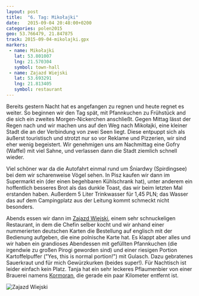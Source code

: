 ```yaml
---
layout: post
title:  "6. Tag: Mikołajki"
date:   2015-09-04 20:48:00+0200
categories: polen2015
geo: 53.766479, 21.847875
track: 2015-09-04-mikolajki.gpx
markers:
 - name: Mikołajki
   lat: 53.801007
   lng: 21.570304
   symbol: town-hall
 - name: Zajazd Wiejski
   lat: 53.693291
   lng: 21.813405
   symbol: restaurant
---
```


Bereits gestern Nacht hat es angefangen zu regnen und heute regnet es weiter. So beginnen wir den Tag spät, mit 
Pfannkuchen zu Frühstück and die sich ein zweites Morgen-Nickerchen anschließt. Gegen Mittag lässt der Regen nach und
wir machen uns auf den Weg nach Mikołajki, eine kleiner Stadt die an der Verbindung von zwei Seen liegt. Diese entpuppt
sich als äußerst touristisch und strotzt nur so vor Reklame und Pizzerien, wir sind eher wenig begeistert. Wir 
genehmigen uns am Nachmittag eine Gofry (Waffel) mit viel Sahne, und verlassen dann die Stadt ziemlich schnell wieder.

Viel schöner war da die Autofahrt einmal rund um Śniardwy (Spirdingsee) bei dem wir scharenweise Vögel sehen. In
Pisz kaufen wir dann im Supermarkt ein (der einen begehbaren Kühlschrank hat), unter anderem ein hoffentlich besseres 
Brot als das dunkle Toast, das wir beim letzten Mal erstanden haben. Außerdem 5 Liter Trinkwasser für 1,45 PLN; das 
Wasser das auf dem Campingplatz aus der Leitung kommt schmeckt nicht besonders.

Abends essen wir dann im [Zajazd Wiejski](http://www.zajazdwiejski.pl/), einem sehr schnuckeligen Restaurant, in dem
die Chefin selber kocht und wir anhand einer nummerierten deutschen Karten die Bestellung auf englisch mit der Bedienung
aufgeben, die eine polnische Karte hat. Es klappt aber alles und wir haben ein grandioses Abendessen mit gefüllten
 Pfannkuchen (die irgendwie zu großen Pirogi geworden sind) und einer riesigen Portion Kartoffelpuffer ("Yes, this is
 normal portion!") mit Gulasch. Dazu gebratenes Sauerkraut und für mich Gewürzkurken (beides super!).
 Für Nachtisch ist leider einfach kein Platz. Tanja hat ein sehr leckeres Pflaumenbier
 von einer Brauerei namens [Kormoran](http://browarkormoran.pl/), die gerade ein paar Kilometer entfernt ist.
 
![Zajazd Wiejski](https://pbs.twimg.com/media/COE0v1HUYAEhTQH.jpg:orig)
